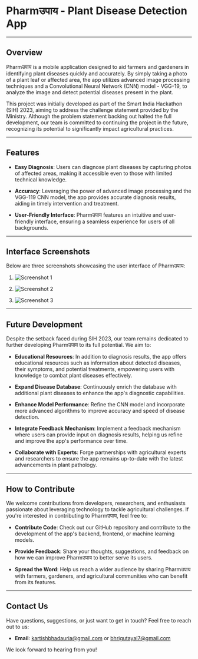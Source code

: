 # Pharmउपाय - Plant Disease Detection App

---

## Overview

Pharmउपाय is a mobile application designed to aid farmers and gardeners in identifying plant diseases quickly and accurately. By simply taking a photo of a plant leaf or affected area, the app utilizes advanced image processing techniques and a Convolutional Neural Network (CNN) model - VGG-19, to analyze the image and detect potential diseases present in the plant.

This project was initially developed as part of the Smart India Hackathon (SIH) 2023, aiming to address the challenge statement provided by the Ministry. Although the problem statement backing out halted the full development, our team is committed to continuing the project in the future, recognizing its potential to significantly impact agricultural practices.

---

## Features

- **Easy Diagnosis**: Users can diagnose plant diseases by capturing photos of affected areas, making it accessible even to those with limited technical knowledge.

- **Accuracy**: Leveraging the power of advanced image processing and the VGG-119 CNN model, the app provides accurate diagnosis results, aiding in timely intervention and treatment.

- **User-Friendly Interface**: Pharmउपाय features an intuitive and user-friendly interface, ensuring a seamless experience for users of all backgrounds.

---

## Interface Screenshots

Below are three screenshots showcasing the user interface of Pharmउपाय:

1. ![Screenshot 1](https://github.com/Kartishh/PharmUpaay/assets/123312515/d4b2c8bc-7095-4b09-a3b2-6868b3b08695)

2. ![Screenshot 2](https://github.com/Kartishh/PharmUpaay/assets/123312515/4baeee2b-ef42-420e-8f05-a59717452eea)

3. ![Screenshot 3](https://github.com/Kartishh/PharmUpaay/assets/123312515/8d5898e4-aaa2-4fd0-adef-14dd58ba4fc8)



---

## Future Development

Despite the setback faced during SIH 2023, our team remains dedicated to further developing Pharmउपाय to its full potential. We aim to:


- **Educational Resources**: In addition to diagnosis results, the app offers educational resources such as information about detected diseases, their symptoms, and potential treatments, empowering users with knowledge to combat plant diseases effectively.
  
- **Expand Disease Database**: Continuously enrich the database with additional plant diseases to enhance the app's diagnostic capabilities.

- **Enhance Model Performance**: Refine the CNN model and incorporate more advanced algorithms to improve accuracy and speed of disease detection.

- **Integrate Feedback Mechanism**: Implement a feedback mechanism where users can provide input on diagnosis results, helping us refine and improve the app's performance over time.

- **Collaborate with Experts**: Forge partnerships with agricultural experts and researchers to ensure the app remains up-to-date with the latest advancements in plant pathology.

---

## How to Contribute

We welcome contributions from developers, researchers, and enthusiasts passionate about leveraging technology to tackle agricultural challenges. If you're interested in contributing to Pharmउपाय, feel free to:

- **Contribute Code**: Check out our GitHub repository and contribute to the development of the app's backend, frontend, or machine learning models.

- **Provide Feedback**: Share your thoughts, suggestions, and feedback on how we can improve Pharmउपाय to better serve its users.

- **Spread the Word**: Help us reach a wider audience by sharing Pharmउपाय with farmers, gardeners, and agricultural communities who can benefit from its features.

---

## Contact Us

Have questions, suggestions, or just want to get in touch? Feel free to reach out to us:

- **Email**: kartishbhadauria@gmail.com or bhrigutayal7@gmail.com

We look forward to hearing from you!
